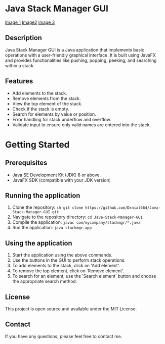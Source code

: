 # Java Stack Manager GUI

[Image 1](https://github.com/Dxnixl664/Java-Stack-Manager-GUI/blob/main/img1.png) [Image2](https://github.com/Dxnixl664/Java-Stack-Manager-GUI/blob/main/img2.png) [Image 3](https://github.com/Dxnixl664/Java-Stack-Manager-GUI/blob/main/img3.png)

## Description
Java Stack Manager GUI is a Java application that implements basic operations with a user-friendly graphical interface. It is built using JavaFX and provides functionalities like pushing, popping, peeking, and searching within a stack.

## Features
- Add elements to the stack.
- Remove elements from the stack.
- View the top element of the stack.
- Check if the stack is empty.
- Search for elements by value or position.
- Error handling for stack underflow and overflow.
- Validate input to ensure only valid names are entered into the stack.

# Getting Started
## Prerequisites
- Java SE Development Kit (JDK) 8 or above.
- JavaFX SDK (compatible with your JDK version)

## Running the application
1. Clone the repository: ```sh git clone https://github.com/Dxnixl664/Java-Stack-Manager-GUI.git```
2. Navigate to the repository directory: ```cd Java-Stack-Manager-GUI```
3. Compile the application: ```javac com/mycompany/stackmgr/*.java```
4. Run the application: ```java stackmgr.app```
   
## Using the application
1. Start the application using the above commands.
2. Use the buttons in the GUI to perform stack operations.
3. To add elements to the stack, click on 'Add element'.
4. To remove the top element, click on 'Remove element'.
5. To search for an element, use the 'Search element' button and choose the appropriate search method.

## License
This project is open source and available under the MIT License.

## Contact
If you have any questions, please feel free to contact me.
